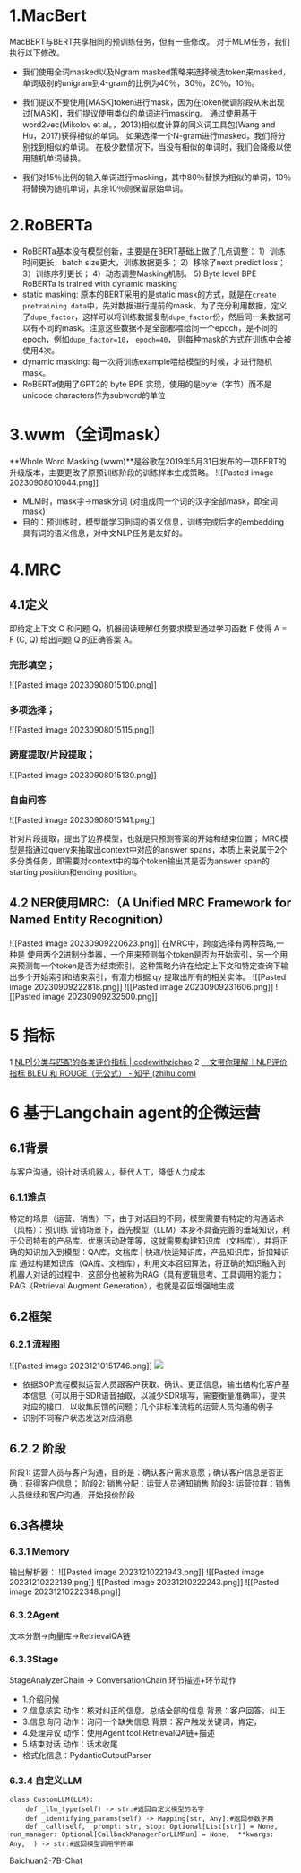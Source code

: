 # 1.MacBert
MacBERT与BERT共享相同的预训练任务，但有一些修改。 对于MLM任务，我们执行以下修改。

- 我们使用全词masked以及Ngram masked策略来选择候选token来masked，单词级别的unigram到4-gram的比例为40％，30％，20％，10％。

- 我们提议不要使用[MASK]token进行mask，因为在token微调阶段从未出现过[MASK]，我们提议使用类似的单词进行masking。 通过使用基于word2vec(Mikolov et al。，2013)相似度计算的同义词工具包(Wang and Hu，2017)获得相似的单词。 如果选择一个N-gram进行masked，我们将分别找到相似的单词。 在极少数情况下，当没有相似的单词时，我们会降级以使用随机单词替换。

- 我们对15％比例的输入单词进行masking，其中80％替换为相似的单词，10％将替换为随机单词，其余10％则保留原始单词。

# 2.RoBERTa
- RoBERTa基本没有模型创新，主要是在BERT基础上做了几点调整： 1）训练时间更长，batch size更大，训练数据更多； 2）移除了next predict loss； 3）训练序列更长； 4）动态调整Masking机制。 5) Byte level BPE RoBERTa is trained with dynamic masking
- static masking: 原本的BERT采用的是static mask的方式，就是在`create pretraining data`中，先对数据进行提前的mask，为了充分利用数据，定义了`dupe_factor`，这样可以将训练数据复制`dupe_factor`份，然后同一条数据可以有不同的mask。注意这些数据不是全部都喂给同一个epoch，是不同的epoch，例如`dupe_factor=10`， `epoch=40`， 则每种mask的方式在训练中会被使用4次。
- dynamic masking: 每一次将训练example喂给模型的时候，才进行随机mask。
- RoBERTa使用了GPT2的 byte BPE 实现，使用的是byte（字节）而不是unicode characters作为subword的单位

# 3.wwm（全词mask）
**Whole Word Masking (wwm)**是谷歌在2019年5月31日发布的一项BERT的升级版本，主要更改了原预训练阶段的训练样本生成策略。
![[Pasted image 20230908010044.png]]
- MLM时，mask字->mask分词 (对组成同一个词的汉字全部mask，即全词mask)
- 目的：预训练时，模型能学习到词的语义信息，训练完成后字的embedding具有词的语义信息，对中文NLP任务是友好的。

# 4.MRC
## 4.1定义
即给定上下文 C 和问题 Q，机器阅读理解任务要求模型通过学习函数 F 使得 A = F (C, Q) 给出问题 Q 的正确答案 A。
### 完形填空；
![[Pasted image 20230908015100.png]]
### 多项选择；
![[Pasted image 20230908015115.png]]
### 跨度提取/片段提取；
![[Pasted image 20230908015130.png]]
### 自由问答
![[Pasted image 20230908015141.png]]

针对片段提取，提出了边界模型，也就是只预测答案的开始和结束位置；
MRC模型是指通过query来抽取出context中对应的answer spans，本质上来说属于2个多分类任务，即需要对context中的每个token输出其是否为answer span的starting position和ending position。

## 4.2 NER使用MRC:（A Unified MRC Framework for Named Entity Recognition）
![[Pasted image 20230909220623.png]]
在MRC中，跨度选择有两种策略,一种是  使用两个2进制分类器，一个用来预测每个token是否为开始索引，另一个用来预测每一个token是否为结束索引。这种策略允许在给定上下文和特定查询下输出多个开始索引和结束索引，有潜力根据 qy 提取出所有的相关实体。
![[Pasted image 20230909222818.png]]
![[Pasted image 20230909231606.png]]
![[Pasted image 20230909232500.png]]
# 5 指标
1 [NLP|分类与匹配的各类评价指标 | codewithzichao](https://codewithzichao.github.io/2020/05/12/NLP-%E5%88%86%E7%B1%BB%E4%B8%8E%E5%8C%B9%E9%85%8D%E7%9A%84%E5%90%84%E7%B1%BB%E8%AF%84%E4%BB%B7%E6%8C%87%E6%A0%87/)
2 [一文带你理解｜NLP评价指标 BLEU 和 ROUGE（无公式） - 知乎 (zhihu.com)](https://zhuanlan.zhihu.com/p/647310970)

# 6 基于Langchain agent的企微运营
## 6.1背景
与客户沟通，设计对话机器人，替代人工，降低人力成本
### 6.1.1难点
特定的场景（运营、销售）下，由于对话目的不同，模型需要有特定的沟通话术（风格）：预训练
营销场景下，首先模型（LLM）本身不具备完善的垂域知识，利于公司特有的产品库、优惠活动政策等，这就需要构建知识库（文档库），并将正确的知识加入到模型：QA库，文档库 | 快递/快运知识库，产品知识库，折扣知识库
通过构建知识库（QA库、文档库），利用文本召回算法，将正确的知识融入到机器人对话的过程中，这部分也被称为RAG（具有逻辑思考、工具调用的能力；RAG（Retrieval Augment Generation），也就是召回增强地生成
## 6.2框架
### 6.2.1 流程图
![[Pasted image 20231210151746.png]]
![](https://apijoyspace.jd.com/v1/files/PJlmztovblE0xXmjjT4W/link)
- 依据SOP流程模拟运营人员跟客户获取、确认、更正信息，输出结构化客户基本信息（可以用于SDR语音抽取，以减少SDR填写，需要衡量准确率），提供对应的接口，以收集反馈的问题；几个非标准流程的运营人员沟通的例子
- 识别不同客户状态发送对应消息
## 6.2.2 阶段
阶段1: 运营人员与客户沟通，目的是：确认客户需求意愿；确认客户信息是否正确；获得客户信息；
阶段2: 销售分配：运营人员通知销售
阶段3: 运营拉群：销售人员继续和客户沟通，开始报价阶段 
## 6.3各模块
### 6.3.1 Memory

输出解析器：
![[Pasted image 20231210221943.png]]
![[Pasted image 20231210222139.png]]
![[Pasted image 20231210222243.png]]
![[Pasted image 20231210222348.png]]
### 6.3.2Agent
文本分割->向量库->RetrievalQA链
### 6.3.3Stage 
StageAnalyzerChain -> ConversationChain
环节描述+环节动作
- 1.介绍问候 
- 2.信息核实 动作：核对纠正的信息，总结全部的信息 背景：客户回答，纠正
- 3.信息询问 动作：询问一个缺失信息  背景：客户触发关键词，肯定，
- 4.处理异议 动作：使用Agent tool:RetrievalQA链+描述
- 5.结束对话 动作：话术收尾 
- 格式化信息：PydanticOutputParser
### 6.3.4 自定义LLM

```
class CustomLLM(LLM):
	def _llm_type(self) -> str:#返回自定义模型的名字
	def _identifying_params(self) -> Mapping[str, Any]:#返回参数字典
	def _call(self,  prompt: str, stop: Optional[List[str]] = None, run_manager: Optional[CallbackManagerForLLMRun] = None,  **kwargs: Any,  ) -> str:#返回模型调用字符串
```
Baichuan2-7B-Chat
